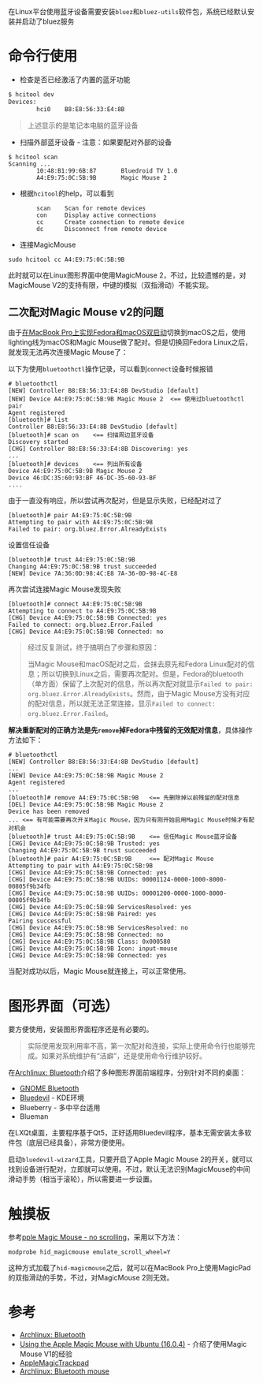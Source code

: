 在Linux平台使用蓝牙设备需要安装`bluez`和`bluez-utils`软件包，系统已经默认安装并启动了bluez服务

# 命令行使用

* 检查是否已经激活了内置的蓝牙功能

```bash
$ hcitool dev
Devices:
        hci0    B8:E8:56:33:E4:8B
```

> 上述显示的是笔记本电脑的蓝牙设备

* 扫描外部蓝牙设备 - 注意：如果要配对外部的设备

```
$ hcitool scan
Scanning ...
        10:48:B1:99:6B:87       Bluedroid TV 1.0
        A4:E9:75:0C:5B:9B       Magic Mouse 2
```

* 根据`hcitool`的help，可以看到

```
        scan    Scan for remote devices
        con     Display active connections
        cc      Create connection to remote device
        dc      Disconnect from remote device
```

* 连接MagicMouse

```
sudo hcitool cc A4:E9:75:0C:5B:9B
```

此时就可以在Linux图形界面中使用MagicMouse 2，不过，比较遗憾的是，对MagicMouse V2的支持有限，中键的模拟（双指滑动）不能实现。

## 二次配对Magic Mouse v2的问题

由于[在MacBook Pro上实现Fedora和macOS双启动](fedora/multiboot_fedora_and_macOS)切换到macOS之后，使用lighting线为macOS和Magic Mouse做了配对。但是切换回Fedora Linux之后，就发现无法再次连接Magic Mouse了：

以下为使用`bluetoothctl`操作记录，可以看到`connect`设备时候报错

```
# bluetoothctl 
[NEW] Controller B8:E8:56:33:E4:8B DevStudio [default]
[NEW] Device A4:E9:75:0C:5B:9B Magic Mouse 2  <== 使用过bluetoothctl pair
Agent registered
[bluetooth]# list
Controller B8:E8:56:33:E4:8B DevStudio [default]
[bluetooth]# scan on    <== 扫描周边蓝牙设备
Discovery started
[CHG] Controller B8:E8:56:33:E4:8B Discovering: yes
...
[bluetooth]# devices    <== 列出所有设备
Device A4:E9:75:0C:5B:9B Magic Mouse 2
Device 46:DC:35:60:93:BF 46-DC-35-60-93-BF
....
```

由于一直没有响应，所以尝试再次配对，但是显示失败，已经配对过了

```
[bluetooth]# pair A4:E9:75:0C:5B:9B
Attempting to pair with A4:E9:75:0C:5B:9B
Failed to pair: org.bluez.Error.AlreadyExists
```

设置信任设备

```
[bluetooth]# trust A4:E9:75:0C:5B:9B
Changing A4:E9:75:0C:5B:9B trust succeeded
[NEW] Device 7A:36:0D:98:4C:E8 7A-36-0D-98-4C-E8
```

再次尝试连接Magic Mouse发现失败

```
[bluetooth]# connect A4:E9:75:0C:5B:9B
Attempting to connect to A4:E9:75:0C:5B:9B
[CHG] Device A4:E9:75:0C:5B:9B Connected: yes
Failed to connect: org.bluez.Error.Failed
[CHG] Device A4:E9:75:0C:5B:9B Connected: no
```

> 经过反复测试，终于搞明白了步骤和原因：
>
> 当Magic Mouse和macOS配对之后，会抹去原先和Fedora Linux配对的信息；所以切换到Linux之后，需要再次配对。但是，Fedora的bluetooth（单方面）保留了上次配对的信息，所以再次配对就显示`Failed to pair: org.bluez.Error.AlreadyExists`。然而，由于Magic Mouse方没有对应的配对信息，所以就无法正常连接，显示`Failed to connect: org.bluez.Error.Failed`。

**解决重新配对的正确方法是先`remove`掉Fedora中残留的无效配对信息**，具体操作方法如下：

```
# bluetoothctl
[NEW] Controller B8:E8:56:33:E4:8B DevStudio [default]
...
[NEW] Device A4:E9:75:0C:5B:9B Magic Mouse 2
Agent registered
...
[bluetooth]# remove A4:E9:75:0C:5B:9B   <== 先删除掉以前残留的配对信息
[DEL] Device A4:E9:75:0C:5B:9B Magic Mouse 2
Device has been removed
... <== 有可能需要再次开关Magic Mouse，因为只有刚开始启用Magic Mouse时候才有配对机会
[bluetooth]# trust A4:E9:75:0C:5B:9B    <== 信任Magic Mouse蓝牙设备
[CHG] Device A4:E9:75:0C:5B:9B Trusted: yes
Changing A4:E9:75:0C:5B:9B trust succeeded
[bluetooth]# pair A4:E9:75:0C:5B:9B     <== 配对Magic Mouse
Attempting to pair with A4:E9:75:0C:5B:9B
[CHG] Device A4:E9:75:0C:5B:9B Connected: yes
[CHG] Device A4:E9:75:0C:5B:9B UUIDs: 00001124-0000-1000-8000-00805f9b34fb
[CHG] Device A4:E9:75:0C:5B:9B UUIDs: 00001200-0000-1000-8000-00805f9b34fb
[CHG] Device A4:E9:75:0C:5B:9B ServicesResolved: yes
[CHG] Device A4:E9:75:0C:5B:9B Paired: yes
Pairing successful
[CHG] Device A4:E9:75:0C:5B:9B ServicesResolved: no
[CHG] Device A4:E9:75:0C:5B:9B Connected: no
[CHG] Device A4:E9:75:0C:5B:9B Class: 0x000580
[CHG] Device A4:E9:75:0C:5B:9B Icon: input-mouse
[CHG] Device A4:E9:75:0C:5B:9B Connected: yes
```

当配对成功以后，Magic Mouse就连接上，可以正常使用。

# 图形界面（可选）

要方便使用，安装图形界面程序还是有必要的。

> 实际使用发现利用率不高，第一次配对和连接，实际上使用命令行也能够完成。如果对系统维护有“洁癖”，还是使用命令行维护较好。

在[Archlinux: Bluetooth](https://wiki.archlinux.org/index.php/bluetooth)介绍了多种图形界面前端程序，分别针对不同的桌面：

* [GNOME Bluetooth](https://wiki.gnome.org/Projects/GnomeBluetooth)
* [Bluedevil](https://projects.kde.org/projects/kde/workspace/bluedevil) - KDE环境
* Blueberry - 多中平台适用
* Blueman

在LXQt桌面，主要程序基于Qt5，正好适用Bluedevil程序，基本无需安装太多软件包（底层已经具备），非常方便使用。

启动`bluedevil-wizard`工具，只要开启了Apple Magic Mouse 2的开关，就可以找到设备进行配对，立即就可以使用。不过，默认无法识别MagicMouse的中间滑动手势（相当于滚轮），所以需要进一步设置。

# 触摸板

参考[pple Magic Mouse - no scrolling](https://bbs.archlinux.org/viewtopic.php?id=210091)，采用以下方法：


```
modprobe hid_magicmouse emulate_scroll_wheel=Y
```

这种方式加载了`hid-magicmouse`之后，就可以在MacBook Pro上使用MagicPad的双指滑动的手势，不过，对MagicMouse 2则无效。

# 参考

* [Archlinux: Bluetooth](https://wiki.archlinux.org/index.php/bluetooth)
* [Using the Apple Magic Mouse with Ubuntu (16.0.4)](http://sneclacson.blogspot.com/2016/09/using-apple-magic-mouse-with-ubuntu-1604.html) - 介绍了使用Magic Mouse V1的经验
* [AppleMagicTrackpad](https://wiki.ubuntu.com/Multitouch/AppleMagicTrackpad)
* [Archlinux: Bluetooth mouse](https://wiki.archlinux.org/index.php/bluetooth_mouse)